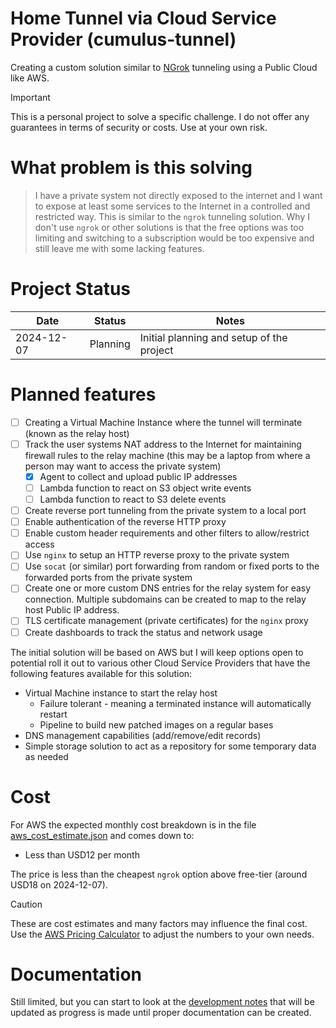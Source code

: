 # Home Tunnel via Cloud Service Provider (cumulus-tunnel)

Creating a custom solution similar to [NGrok](https://ngrok.com/our-product/secure-tunnels) tunneling using a Public Cloud like AWS.

> [!IMPORTANT]  
> This is a personal project to solve a specific challenge. I do not offer any guarantees in terms of security or costs. Use at your own risk.

# What problem is this solving

> I have a private system not directly exposed to the internet and I want to expose at least some services to the Internet in a controlled and restricted way. This is similar to the `ngrok` tunneling solution. Why I don't use `ngrok` or other solutions is that the free options was too limiting and switching to a subscription would be too expensive and still leave me with some lacking features.

# Project Status

| Date       | Status   | Notes                                     |
|------------|:--------:|-------------------------------------------|
| 2024-12-07 | Planning | Initial planning and setup of the project |

# Planned features

* [ ] Creating a Virtual Machine Instance where the tunnel will terminate (known as the relay host)
* [ ] Track the user systems NAT address to the Internet for maintaining firewall rules to the relay machine (this may be a laptop from where a person may want to access the private system)
  * [x] Agent to collect and upload public IP addresses
  * [ ] Lambda function to react on S3 object write events
  * [ ] Lambda function to react to S3 delete events
* [ ] Create reverse port tunneling from the private system to a local port
* [ ] Enable authentication of the reverse HTTP proxy
* [ ] Enable custom header requirements and other filters to allow/restrict access
* [ ] Use `nginx` to setup an HTTP reverse proxy to the private system
* [ ] Use `socat` (or similar) port forwarding from random or fixed ports to the forwarded ports from the private system
* [ ] Create one or more custom DNS entries for the relay system for easy connection. Multiple subdomains can be created to map to the relay host Public IP address.
* [ ] TLS certificate management (private certificates) for the `nginx` proxy
* [ ] Create dashboards to track the status and network usage

The initial solution will be based on AWS but I will keep options open to potential roll it out to various other Cloud Service Providers that have the following features available for this solution:

* Virtual Machine instance to start the relay host
  * Failure tolerant - meaning a terminated instance will automatically restart
  * Pipeline to build new patched images on a regular bases
* DNS management capabilities (add/remove/edit records)
* Simple storage solution to act as a repository for some temporary data as needed

# Cost

For AWS the expected monthly cost breakdown is in the file [aws_cost_estimate.json](./aws_cost_estimate.json) and comes down to:

* Less than USD12 per month

The price is less than the cheapest `ngrok` option above free-tier (around USD18 on 2024-12-07).

> [!CAUTION]
> These are cost estimates and many factors may influence the final cost. Use the [AWS Pricing Calculator](https://calculator.aws/#/) to adjust the numbers to your own needs.

# Documentation

Still limited, but you can start to look at the [development notes](./DEV_NOTES.md) that will be updated as progress is made until proper documentation can be created.

